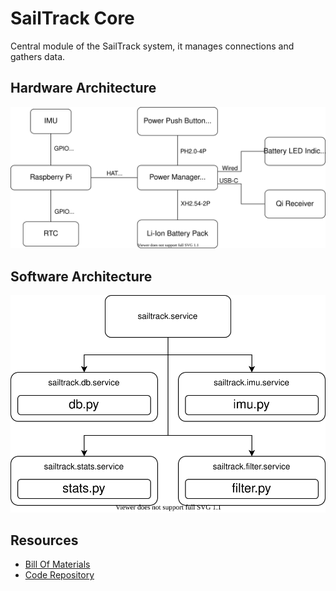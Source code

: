# SailTrack Core
Central module of the SailTrack system, it manages connections and gathers data.

## Hardware Architecture
<p align="center">
  <img src="hardware-diagram.svg"/>
</p>

## Software Architecture
<p align="center">
  <img src="software-diagram.svg"/>
</p>

## Resources
* [Bill Of Materials](BOM.csv)
* [Code Repository](https://github.com/metis-vela-unipd/sailtrack-core)
